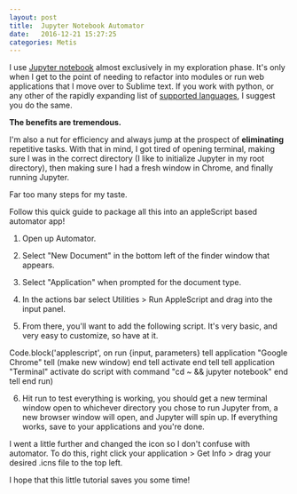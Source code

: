 ```yaml
---
layout: post
title:  Jupyter Notebook Automator
date:   2016-12-21 15:27:25
categories: Metis
---
```



I use [Jupyter notebook](http://jupyter.org/) almost exclusively in my exploration phase.  It's only when I get to the point of needing to refactor into modules or run web applications that I move over to Sublime text.  If you work with python, or any other of the rapidly expanding list of [supported languages](https://github.com/ipython/ipython/wiki/IPython-kernels-for-other-languages), I suggest you do the same. 

**The benefits are tremendous.**

I'm also a nut for efficiency and always jump at the prospect of **eliminating** repetitive tasks.  With that in mind,  I got tired of opening terminal, making sure I was in the correct directory (I like to initialize Jupyter in my root directory), then making sure I had a fresh window in Chrome, and finally running Jupyter.  
 
Far too many steps for my taste.

Follow this quick guide to package all this into an appleScript based automator app!


1. Open up Automator.  
2. Select "New Document" in the bottom left of the finder window that appears.
3. Select "Application" when prompted for the document type.

4. In the actions bar select Utilities > Run AppleScript and drag into the input panel.
5. From there, you'll want to add the following script.  It's very basic, and very easy to customize,  so have at it.  

Code.block('applescript',
on run {input, parameters}
	tell application "Google Chrome"
		tell (make new window)
		end tell
		activate
	end tell
	tell application "Terminal"
		activate
		do script with command "cd ~ && jupyter notebook"
	end tell
	end run)

6. Hit run to test everything is working,  you should get a new terminal window open to whichever directory you chose to run Jupyter from, a new browser window will open, and Jupyter will spin up.  If everything works, save to your applications and you're done.  

I went a little further and changed the icon so I don't confuse with automator.  To do this, right click your application > Get Info > drag your desired .icns file to the top left.

I hope that this little tutorial saves you some time!



